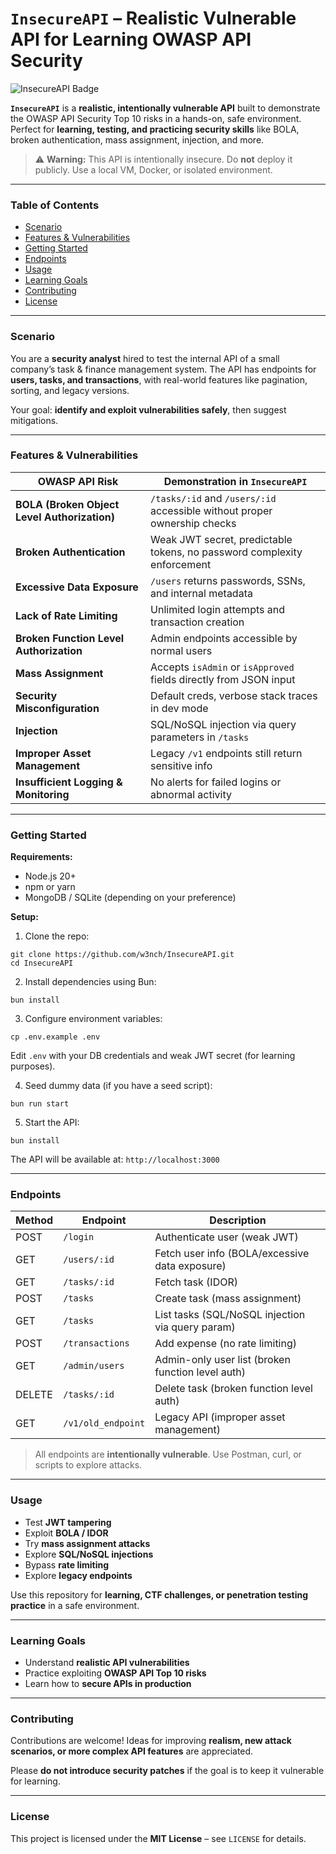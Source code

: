 # `InsecureAPI` – Realistic Vulnerable API for Learning OWASP API Security

![InsecureAPI Badge](https://img.shields.io/badge/InsecureAPI-OWASP%20API%20Top%2010-red)  

**`InsecureAPI`** is a **realistic, intentionally vulnerable API** built to demonstrate the OWASP API Security Top 10 risks in a hands-on, safe environment. Perfect for **learning, testing, and practicing security skills** like BOLA, broken authentication, mass assignment, injection, and more.  

> ⚠️ **Warning:** This API is intentionally insecure. Do **not** deploy it publicly. Use a local VM, Docker, or isolated environment.

--- 
 
### Table of Contents

- [Scenario](#scenario)  
- [Features & Vulnerabilities](#features--vulnerabilities)  
- [Getting Started](#getting-started)  
- [Endpoints](#endpoints)  
- [Usage](#usage)  
- [Learning Goals](#learning-goals)  
- [Contributing](#contributing)  
- [License](#license)  

---

### Scenario

You are a **security analyst** hired to test the internal API of a small company’s task & finance management system. The API has endpoints for **users, tasks, and transactions**, with real-world features like pagination, sorting, and legacy versions.  

Your goal: **identify and exploit vulnerabilities safely**, then suggest mitigations.

---

### Features & Vulnerabilities

| OWASP API Risk | Demonstration in `InsecureAPI` |
|----------------|-------------------------------|
| **BOLA (Broken Object Level Authorization)** | `/tasks/:id` and `/users/:id` accessible without proper ownership checks |
| **Broken Authentication** | Weak JWT secret, predictable tokens, no password complexity enforcement |
| **Excessive Data Exposure** | `/users` returns passwords, SSNs, and internal metadata |
| **Lack of Rate Limiting** | Unlimited login attempts and transaction creation |
| **Broken Function Level Authorization** | Admin endpoints accessible by normal users |
| **Mass Assignment** | Accepts `isAdmin` or `isApproved` fields directly from JSON input |
| **Security Misconfiguration** | Default creds, verbose stack traces in dev mode |
| **Injection** | SQL/NoSQL injection via query parameters in `/tasks` |
| **Improper Asset Management** | Legacy `/v1` endpoints still return sensitive info |
| **Insufficient Logging & Monitoring** | No alerts for failed logins or abnormal activity |

---

### Getting Started

**Requirements:**

- Node.js 20+  
- npm or yarn  
- MongoDB / SQLite (depending on your preference)  

**Setup:**

1. Clone the repo:

```shell
git clone https://github.com/w3nch/InsecureAPI.git
cd InsecureAPI
```



2. Install dependencies using Bun:
```shell
bun install
```

3. Configure environment variables:
```shell
cp .env.example .env
```

Edit `.env` with your DB credentials and weak JWT secret (for learning purposes).

4. Seed dummy data (if you have a seed script):
```shell
bun run start
```

5. Start the API:

```shell
bun install
```



The API will be available at: `http://localhost:3000`

---

### Endpoints

| Method | Endpoint | Description |
|--------|----------|-------------|
| POST | `/login` | Authenticate user (weak JWT) |
| GET | `/users/:id` | Fetch user info (BOLA/excessive data exposure) |
| GET | `/tasks/:id` | Fetch task (IDOR) |
| POST | `/tasks` | Create task (mass assignment) |
| GET | `/tasks` | List tasks (SQL/NoSQL injection via query param) |
| POST | `/transactions` | Add expense (no rate limiting) |
| GET | `/admin/users` | Admin-only user list (broken function level auth) |
| DELETE | `/tasks/:id` | Delete task (broken function level auth) |
| GET | `/v1/old_endpoint` | Legacy API (improper asset management) |

> All endpoints are **intentionally vulnerable**. Use Postman, curl, or scripts to explore attacks.

---

### Usage

- Test **JWT tampering**  
- Exploit **BOLA / IDOR**  
- Try **mass assignment attacks**  
- Explore **SQL/NoSQL injections**  
- Bypass **rate limiting**  
- Explore **legacy endpoints**  

Use this repository for **learning, CTF challenges, or penetration testing practice** in a safe environment.

---

### Learning Goals

- Understand **realistic API vulnerabilities**  
- Practice exploiting **OWASP API Top 10 risks**  
- Learn how to **secure APIs in production**  

---

### Contributing

Contributions are welcome! Ideas for improving **realism, new attack scenarios, or more complex API features** are appreciated.  

Please **do not introduce security patches** if the goal is to keep it vulnerable for learning.

---

### License

This project is licensed under the **MIT License** – see `LICENSE` for details.
